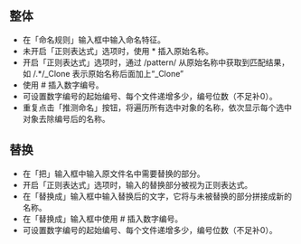 ## 整体
* 在「命名规则」输入框中输入命名特征。
* 未开启「正则表达式」选项时，使用 * 插入原始名称。
* 开启「正则表达式」选项时，通过 /pattern/ 从原始名称中获取到匹配结果，如 /.*/_Clone 表示原始名称后面加上“_Clone”
* 使用 # 插入数字编号。
* 可设置数字编号的起始编号、每个文件递增多少，编号位数（不足补0）。
* 重复点击「推测命名」按钮，将遍历所有选中对象的名称，依次显示每个选中对象去除编号后的名称。

## 替换
* 在「把」输入框中输入原文件名中需要替换的部分。
* 开启「正则表达式」选项时，输入的替换部分被视为正则表达式。
* 在「替换成」输入框中输入替换后的文字，它将与未被替换的部分拼接成新的名称。
* 在「替换成」输入框中使用 # 插入数字编号。
* 可设置数字编号的起始编号、每个文件递增多少，编号位数（不足补0）。